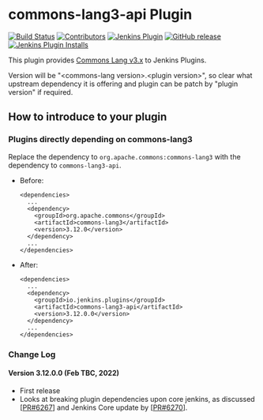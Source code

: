 commons-lang3-api Plugin
===================

[![Build Status](https://ci.jenkins.io/job/Plugins/job/commons-lang3-api-plugin/job/main/badge/icon)](https://ci.jenkins.io/job/Plugins/job/commons-lang3-api-plugin/job/main/)
[![Contributors](https://img.shields.io/github/contributors/jenkinsci/commons-lang3-api-plugin.svg)](https://github.com/jenkinsci/commons-lang3-api-plugin/graphs/contributors)
[![Jenkins Plugin](https://img.shields.io/jenkins/plugin/v/commons-lang3-api.svg)](https://plugins.jenkins.io/commons-lang3-api)
[![GitHub release](https://img.shields.io/github/v/tag/jenkinsci/commons-lang3-api-plugin?label=changelog)](https://github.com/jenkinsci/commons-lang3-api-plugin/blob/main/CHANGELOG.md)
[![Jenkins Plugin Installs](https://img.shields.io/jenkins/plugin/i/commons-lang3-api.svg?color=blue)](https://plugins.jenkins.io/commons-lang3-api)

This plugin provides [Commons Lang v3.x](https://commons.apache.org/proper/commons-lang/) to Jenkins Plugins.<br>

Version will be "&lt;commons-lang version&gt;.&lt;plugin version&gt;", so clear what upstream dependency it is offering and plugin can be patch by "plugin version" if required.

## How to introduce to your plugin

### Plugins directly depending on commons-lang3

Replace the dependency to `org.apache.commons:commons-lang3` with the dependency to `commons-lang3-api`.

* Before:
    ```
    <dependencies>
      ...
      <dependency>
        <groupId>org.apache.commons</groupId>
        <artifactId>commons-lang3</artifactId>
        <version>3.12.0</version>
      </dependency>
      ...
    </dependencies>
    ```
* After:
    ```
    <dependencies>
      ...
      <dependency>
        <groupId>io.jenkins.plugins</groupId>
        <artifactId>commons-lang3-api</artifactId>
        <version>3.12.0.0</version>
      </dependency>
      ...
    </dependencies>
    ```

### Change Log

#### Version 3.12.0.0 (Feb TBC, 2022)
- First release
- Looks at breaking plugin dependencies upon core jenkins, as discussed [[PR#6267](https://github.com/jenkinsci/jenkins/pull/6267#issuecomment-1036644004)] and Jenkins Core update by [[PR#6270](https://github.com/jenkinsci/jenkins/pull/6270)].
